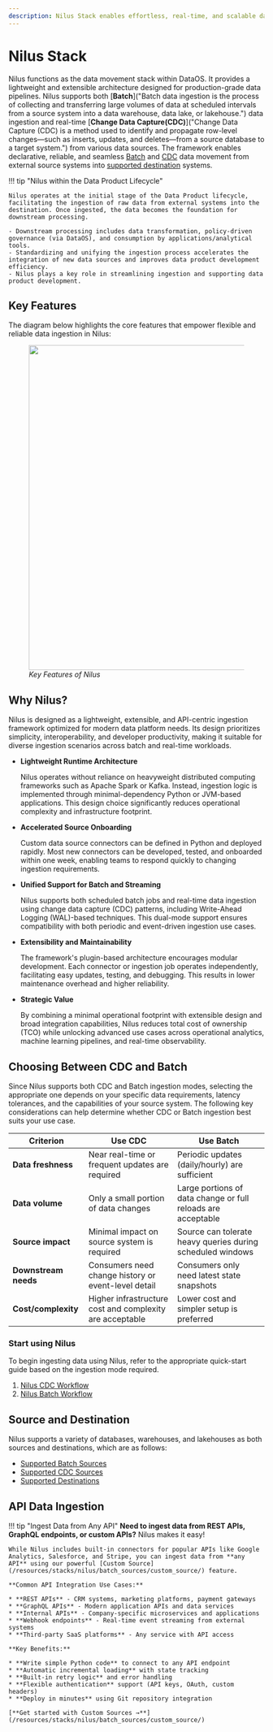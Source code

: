 ```yaml
---
description: Nilus Stack enables effortless, real-time, and scalable data ingestion.
---
```


# Nilus Stack

Nilus functions as the data movement stack within DataOS. It provides a lightweight and extensible architecture designed for production-grade data pipelines. Nilus supports both [**Batch**]("Batch data ingestion is the process of collecting and transferring large volumes of data at scheduled intervals from a source system into a data warehouse, data lake, or lakehouse.") data ingestion and real-time [**Change Data Capture(CDC)**]("Change Data Capture (CDC) is a method used to identify and propagate row-level changes—such as inserts, updates, and deletes—from a source database to a target system.") from various data sources. The framework enables declarative, reliable, and seamless [Batch](/resources/stacks/nilus/batch_sources/) and [CDC](/resources/stacks/nilus/cdc-sources/) data movement from external source systems into [supported destination](/resources/stacks/nilus/supported_destinations/) systems.

!!! tip "Nilus within the Data Product Lifecycle"

    Nilus operates at the initial stage of the Data Product lifecycle, facilitating the ingestion of raw data from external systems into the destination. Once ingested, the data becomes the foundation for downstream processing.

    - Downstream processing includes data transformation, policy-driven governance (via DataOS), and consumption by applications/analytical tools.
    - Standardizing and unifying the ingestion process accelerates the integration of new data sources and improves data product development efficiency. 
    - Nilus plays a key role in streamlining ingestion and supporting data product development.

## Key Features

The diagram below highlights the core features that empower flexible and reliable data ingestion in Nilus:

<figure>
  <img src="/resources/stacks/nilus/images/nilu-key-feature.avif" style="width:40rem;" />
  <figcaption><i>Key Features of Nilus</i></figcaption>
</figure>


## Why Nilus?

Nilus is designed as a lightweight, extensible, and API-centric ingestion framework optimized for modern data platform needs. Its design prioritizes simplicity, interoperability, and developer productivity, making it suitable for diverse ingestion scenarios across batch and real-time workloads.

- **Lightweight Runtime Architecture**

    Nilus operates without reliance on heavyweight distributed computing frameworks such as Apache Spark or Kafka. Instead, ingestion logic is implemented through minimal-dependency Python or JVM-based applications. This design choice significantly reduces operational complexity and infrastructure footprint.

- **Accelerated Source Onboarding**

    Custom data source connectors can be defined in Python and deployed rapidly. Most new connectors can be developed, tested, and onboarded within one week, enabling teams to respond quickly to changing ingestion requirements.

- **Unified Support for Batch and Streaming**

    Nilus supports both scheduled batch jobs and real-time data ingestion using change data capture (CDC) patterns, including Write-Ahead Logging (WAL)-based techniques. This dual-mode support ensures compatibility with both periodic and event-driven ingestion use cases.

- **Extensibility and Maintainability**

    The framework's plugin-based architecture encourages modular development. Each connector or ingestion job operates independently, facilitating easy updates, testing, and debugging. This results in lower maintenance overhead and higher reliability.

- **Strategic Value**

    By combining a minimal operational footprint with extensible design and broad integration capabilities, Nilus reduces total cost of ownership (TCO) while unlocking advanced use cases across operational analytics, machine learning pipelines, and real-time observability.

## Choosing Between CDC and Batch

Since Nilus supports both CDC and Batch ingestion modes, selecting the appropriate one depends on your specific data requirements, latency tolerances, and the capabilities of your source system. The following key considerations can help determine whether CDC or Batch ingestion best suits your use case.

| **Criterion**            | **Use CDC**                                                  | **Use Batch**                                                    |
| -------------------- | -------------------------------------------------------- | ------------------------------------------------------------ |
| **Data freshness**   | Near real-time or frequent updates are required          | Periodic updates (daily/hourly) are sufficient               |
| **Data volume**      | Only a small portion of data changes                     | Large portions of data change or full reloads are acceptable |
| **Source impact**    | Minimal impact on source system is required              | Source can tolerate heavy queries during scheduled windows   |
| **Downstream needs** | Consumers need change history or event-level detail      | Consumers only need latest state snapshots                   |
| **Cost/complexity**  | Higher infrastructure cost and complexity are acceptable | Lower cost and simpler setup is preferred                    |

### **Start using Nilus**

To begin ingesting data using Nilus, refer to the appropriate quick-start guide based on the ingestion mode required.

1. [Nilus CDC Workflow](/resources/stacks/nilus/quick_start/#change-data-capture-cdc)
2. [Nilus Batch Workflow](/resources/stacks/nilus/quick_start/#batch-ingestion)

## Source and Destination

Nilus supports a variety of databases, warehouses, and lakehouses as both sources and destinations, which are as follows:

* [Supported Batch Sources](/resources/stacks/nilus/batch_sources/)
* [Supported CDC Sources](/resources/stacks/nilus/cdc_sources/)
* [Supported Destinations](/resources/stacks/nilus/supported_destinations/)

## API Data Ingestion

!!! tip "Ingest Data from Any API"
    **Need to ingest data from REST APIs, GraphQL endpoints, or custom APIs?** Nilus makes it easy!
    
    While Nilus includes built-in connectors for popular APIs like Google Analytics, Salesforce, and Stripe, you can ingest data from **any API** using our powerful [Custom Source](/resources/stacks/nilus/batch_sources/custom_source/) feature.
    
    **Common API Integration Use Cases:**
    
    * **REST APIs** - CRM systems, marketing platforms, payment gateways
    * **GraphQL APIs** - Modern application APIs and data services
    * **Internal APIs** - Company-specific microservices and applications
    * **Webhook endpoints** - Real-time event streaming from external systems
    * **Third-party SaaS platforms** - Any service with API access
    
    **Key Benefits:**
    
    * **Write simple Python code** to connect to any API endpoint
    * **Automatic incremental loading** with state tracking
    * **Built-in retry logic** and error handling
    * **Flexible authentication** support (API keys, OAuth, custom headers)
    * **Deploy in minutes** using Git repository integration
    
    [**Get started with Custom Sources →**](/resources/stacks/nilus/batch_sources/custom_source/)
